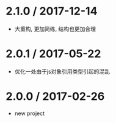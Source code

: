 2.1.0 / 2017-12-14
==================
  * 大重构, 更加简练, 结构也更加合理


2.0.1 / 2017-05-22
==================
  * 优化一处由于js对象引用类型引起的混乱


2.0.0 / 2017-02-26
==================
  * new project
  


